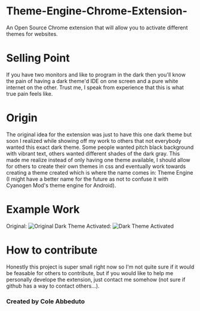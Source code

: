 # Theme-Engine-Chrome-Extension-
An Open Source Chrome extension that will allow you to activate different themes for websites. 

# Selling Point
If you have two monitors and like to program in the dark then you'll know the pain of having a dark theme'd IDE on one screen and a pure white internet on the other. Trust me, I speak from experience that this is what true pain feels like. 

# Origin
The original idea for the extension was just to have this one dark theme but soon I realized while showing off my work to others that not everybody wanted this exact dark theme. Some people wanted pitch black background with vibrant text, others wanted different shades of the dark gray. This made me realize instead of only having one theme available, I should allow for others to create their own themes in css and eventually work towards creating a theme created which is where the name comes in: Theme Engine (I might have a better name for the future as not to confuse it with Cyanogen Mod's theme engine for Android). 

# Example Work
Original:
![Original](http://i.imgur.com/tT5LpmG.png)
Dark Theme Activated: 
![Dark Theme Activated](http://i.imgur.com/gLgokes.png)

# How to contribute
Honestly this project is super small right now so I'm not quite sure if it would be feasable for others to contribute, but if you would like to help me personally develope the extension, just contact me somehow (not sure if github has a way to contact others...). 

### Created by Cole Abbeduto
